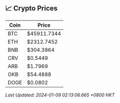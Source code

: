 ## 📈 Crypto Prices

| Coin | Price |
| ---- | ----- |
| BTC | $45911.7344 |
| ETH | $2312.7452 |
| BNB | $304.3864 |
| CRV | $0.5449 |
| ARB | $1.7969 |
| OKB | $54.4888 |
| DOGE | $0.0802 |

_Last Updated: 2024-01-09 02:13:06.665 +0800 HKT_
